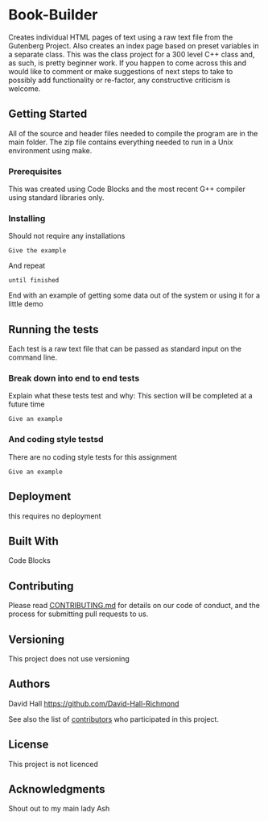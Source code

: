 # Book-Builder
  Creates individual HTML pages of text using a raw text file from the Gutenberg Project. Also creates an index page based on preset variables in a separate class. This was the class project for a 300 level C++ class and, as such, is pretty beginner work. If you happen to come across this and would like to comment or make suggestions of next steps to take to possibly add functionality or re-factor, any constructive criticism is welcome.

## Getting Started

  All of the source and header files needed to compile the program are in the main folder. The zip file contains everything needed to run in a Unix environment using make.

### Prerequisites

  This was created using Code Blocks and the most recent G++ compiler using standard libraries only.

### Installing

  Should not require any installations
```
Give the example
```

And repeat

```
until finished
```

End with an example of getting some data out of the system or using it for a little demo

## Running the tests

 Each test is a raw text file that can be passed as standard input on the command line.

### Break down into end to end tests

Explain what these tests test and why: This section will be completed at a future time

```
Give an example
```

### And coding style testsd

There are no coding style tests for this assignment

```
Give an example
```

## Deployment

this requires no deployment

## Built With

Code Blocks

## Contributing

Please read [CONTRIBUTING.md](https://gist.github.com/PurpleBooth/b24679402957c63ec426) for details on our code of conduct, and the process for submitting pull requests to us.

## Versioning

This project does not use versioning

## Authors

David Hall https://github.com/David-Hall-Richmond

See also the list of [contributors](https://github.com/your/project/contributors) who participated in this project.

## License

This project is not licenced

## Acknowledgments

Shout out to my main lady Ash
